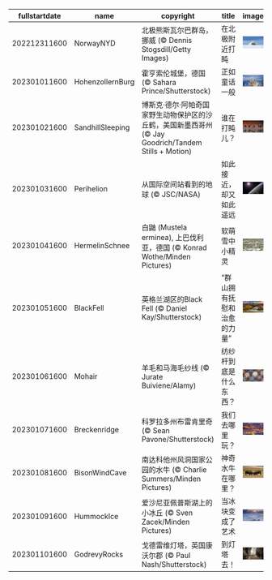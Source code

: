 |fullstartdate|name|copyright|title|image|
|--|--|--|--|--|
202212311600|NorwayNYD|北极熊斯瓦尔巴群岛，挪威 (© Dennis Stogsdill/Getty Images)|在北极附近打盹|![](/zh-CN/2023/01/202212311600NorwayNYD.jpg)|
202301011600|HohenzollernBurg|霍亨索伦城堡，德国 (© Sahara Prince/Shutterstock)|正如童话一般|![](/zh-CN/2023/01/202301011600HohenzollernBurg.jpg)|
202301021600|SandhillSleeping|博斯克·德尔·阿帕奇国家野生动物保护区的沙丘鹤，美国新墨西哥州 (© Jay Goodrich/Tandem Stills + Motion)|谁在打盹儿？|![](/zh-CN/2023/01/202301021600SandhillSleeping.jpg)|
202301031600|Perihelion|从国际空间站看到的地球 (© JSC/NASA)|如此接近，却又如此遥远|![](/zh-CN/2023/01/202301031600Perihelion.jpg)|
202301041600|HermelinSchnee|白鼬 (Mustela erminea), 上巴伐利亚，德国 (© Konrad Wothe/Minden Pictures)|软萌雪中小精灵|![](/zh-CN/2023/01/202301041600HermelinSchnee.jpg)|
202301051600|BlackFell|英格兰湖区的Black Fell (© Daniel Kay/Shutterstock)|“群山拥有抚慰和治愈的力量”|![](/zh-CN/2023/01/202301051600BlackFell.jpg)|
202301061600|Mohair|羊毛和马海毛纱线 (© Jurate Buiviene/Alamy)|纺纱杆到底是什么东西？|![](/zh-CN/2023/01/202301061600Mohair.jpg)|
202301071600|Breckenridge|科罗拉多州布雷肯里奇 (© Sean Pavone/Shutterstock)|我们去哪里玩？|![](/zh-CN/2023/01/202301071600Breckenridge.jpg)|
202301081600|BisonWindCave|南达科他州风洞国家公园的水牛 (© Charlie Summers/Minden Pictures)|神奇水牛在哪里？|![](/zh-CN/2023/01/202301081600BisonWindCave.jpg)|
202301091600|HummockIce|爱沙尼亚佩普斯湖上的小冰丘 (© Sven Zacek/Minden Pictures)|当冰块变成了艺术|![](/zh-CN/2023/01/202301091600HummockIce.jpg)|
202301101600|GodrevyRocks|戈德雷维灯塔，英国康沃尔郡 (© Paul Nash/Shutterstock)|到灯塔去！|![](/zh-CN/2023/01/202301101600GodrevyRocks.jpg)|
